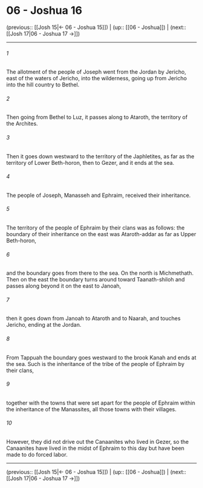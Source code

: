 # 06 - Joshua 16

(previous:: [[Josh 15|← 06 - Joshua 15]]) | (up:: [[06 - Joshua]]) | (next:: [[Josh 17|06 - Joshua 17 →]])

***


###### 1 
The allotment of the people of Joseph went from the Jordan by Jericho, east of the waters of Jericho, into the wilderness, going up from Jericho into the hill country to Bethel. 

###### 2 
Then going from Bethel to Luz, it passes along to Ataroth, the territory of the Archites. 

###### 3 
Then it goes down westward to the territory of the Japhletites, as far as the territory of Lower Beth-horon, then to Gezer, and it ends at the sea. 

###### 4 
The people of Joseph, Manasseh and Ephraim, received their inheritance. 

###### 5 
The territory of the people of Ephraim by their clans was as follows: the boundary of their inheritance on the east was Ataroth-addar as far as Upper Beth-horon, 

###### 6 
and the boundary goes from there to the sea. On the north is Michmethath. Then on the east the boundary turns around toward Taanath-shiloh and passes along beyond it on the east to Janoah, 

###### 7 
then it goes down from Janoah to Ataroth and to Naarah, and touches Jericho, ending at the Jordan. 

###### 8 
From Tappuah the boundary goes westward to the brook Kanah and ends at the sea. Such is the inheritance of the tribe of the people of Ephraim by their clans, 

###### 9 
together with the towns that were set apart for the people of Ephraim within the inheritance of the Manassites, all those towns with their villages. 

###### 10 
However, they did not drive out the Canaanites who lived in Gezer, so the Canaanites have lived in the midst of Ephraim to this day but have been made to do forced labor.

***

(previous:: [[Josh 15|← 06 - Joshua 15]]) | (up:: [[06 - Joshua]]) | (next:: [[Josh 17|06 - Joshua 17 →]])

